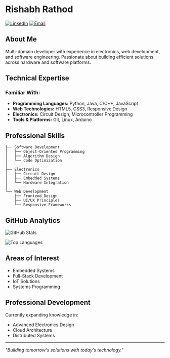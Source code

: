 # Rishabh Rathod

[![LinkedIn](https://img.shields.io/badge/LinkedIn-Connect-blue?style=flat&logo=linkedin)](https://www.linkedin.com/in/rishabh-rathod1)
[![Email](https://img.shields.io/badge/Email-Contact-red?style=flat&logo=gmail)](mailto:hello@example.com)

## About Me

Multi-domain developer with experience in electronics, web development, and software engineering. Passionate about building efficient solutions across hardware and software platforms.

## Technical Expertise

### Familiar With:
- **Programming Languages:** Python, Java, C/C++, JavaScript
- **Web Technologies:** HTML5, CSS3, Responsive Design
- **Electronics:** Circuit Design, Microcontroller Programming
- **Tools & Platforms:** Git, Linux, Arduino

## Professional Skills

```
├── Software Development
│   ├── Object-Oriented Programming
│   ├── Algorithm Design
│   └── Code Optimization
│
├── Electronics
│   ├── Circuit Design
│   ├── Embedded Systems
│   └── Hardware Integration
│
└── Web Development
    ├── Frontend Design
    ├── UI/UX Principles
    └── Responsive Frameworks
```

## GitHub Analytics

![GitHub Stats](https://github-readme-stats.vercel.app/api?username=rishabh-rathod1&show_icons=true&theme=github_dark&hide_border=true&count_private=true)

![Top Languages](https://github-readme-stats.vercel.app/api/top-langs/?username=rishabh-rathod1&layout=compact&theme=github_dark&hide_border=true)

## Areas of Interest

- Embedded Systems
- Full-Stack Development
- IoT Solutions
- Systems Programming

## Professional Development

Currently expanding knowledge in:
- Advanced Electronics Design
- Cloud Architecture
- Distributed Systems

---

*"Building tomorrow's solutions with today's technology."*
